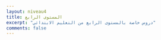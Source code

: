 ```yaml
---
layout: niveau4
title: المستوى الرابع
excerpt: "دروس خاصة بالمستوى الرابع من التعليم الابتدائي"
comments: false
---
```

